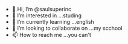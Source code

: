 - 👋 Hi, I’m @saulsuperinc
- 👀 I’m interested in ...studing
- 🌱 I’m currently learning ...english
- 💞️ I’m looking to collaborate on ...my scchool
- 📫 How to reach me ...you can't

<!---
saulsuperinc/saulsuperinc is a ✨ special ✨ repository because its `README.md` (this file) appears on your GitHub profile.
You can click the Preview link to take a look at your changes.
--->

